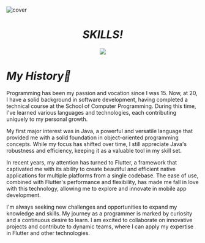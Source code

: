 #
![cover](https://i.imgur.com/3jCIYox.png)


<h1 align='center'><i>SKILLS!</i></h1>

<p align="center">
  <a href="https://skillicons.dev">
    <img src="https://skillicons.dev/icons?i=sublime,java,idea,flutter,dart,androidstudio,&theme=light" />
  </a>
</p>


# **_My History🚀_**
Programming has been my passion and vocation since I was 15. Now, at 20, I have a solid background in software development, having completed a technical course at the School of Computer Programming. During this time, I've learned various languages and technologies, each contributing uniquely to my personal growth.

My first major interest was in Java, a powerful and versatile language that provided me with a solid foundation in object-oriented programming concepts. While my focus has shifted over time, I still appreciate Java's robustness and efficiency, keeping it as a valuable tool in my skill set.

In recent years, my attention has turned to Flutter, a framework that captivated me with its ability to create beautiful and efficient native applications for multiple platforms from a single codebase. The ease of use, combined with Flutter's performance and flexibility, has made me fall in love with this technology, allowing me to explore and innovate in mobile app development.

I'm always seeking new challenges and opportunities to expand my knowledge and skills. My journey as a programmer is marked by curiosity and a continuous desire to learn. I am excited to collaborate on innovative projects and contribute to dynamic teams, where I can apply my expertise in Flutter and other technologies.
